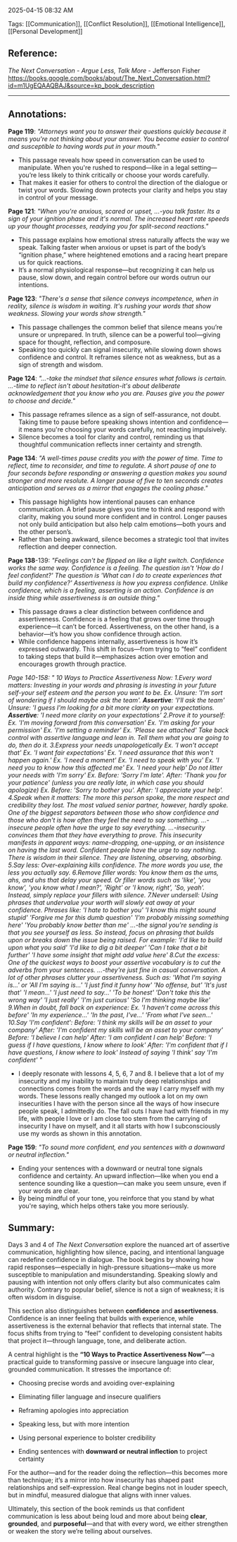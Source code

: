 

2025-04-15 
08:32 AM


Tags: [[Communication]], [[Conflict Resolution]], [[Emotional Intelligence]], [[Personal Development]]


## Reference:
*The Next Conversation - Argue Less, Talk More* - Jefferson Fisher 
https://books.google.com/books/about/The_Next_Conversation.html?id=m1UgEQAAQBAJ&source=kp_book_description



------------------------------------------------------------------------

## Annotations:

**Page 119**:
*"Attorneys want you to answer their questions quickly because it means you're not thinking about your answer. You become easier to control and susceptible to having words put in your mouth."*

- This passage reveals how speed in conversation can be used to manipulate. When you're rushed to respond—like in a legal setting—you’re less likely to think critically or choose your words carefully. 
- That makes it easier for others to control the direction of the dialogue or twist your words. Slowing down protects your clarity and helps you stay in control of your message.


**Page 121**:
*"When you're anxious, scared or upset, ...-you talk faster. Its a sign of your ignition phase and it's normal. The increased heart rate speeds up your thought processes, readying you for split-second reactions."*

- This passage explains how emotional stress naturally affects the way we speak. Talking faster when anxious or upset is part of the body’s “ignition phase,” where heightened emotions and a racing heart prepare us for quick reactions. 
- It’s a normal physiological response—but recognizing it can help us pause, slow down, and regain control before our words outrun our intentions.


**Page 123**:
*"There's a sense that silence conveys incompetence, when in reality, silence is wisdom in waiting. It's rushing your words that show weakness. Slowing your words show strength."*

- This passage challenges the common belief that silence means you’re unsure or unprepared. In truth, silence can be a powerful tool—giving space for thought, reflection, and composure.
- Speaking too quickly can signal insecurity, while slowing down shows confidence and control. It reframes silence not as weakness, but as a sign of strength and wisdom.


**Page 124**:
*"...-take the mindset that silence ensures what follows is certain. ...-time to reflect isn't about hesitation-it's about deliberate acknowledgement that you know who you are. Pauses give you the power to choose and decide."*

- This passage reframes silence as a sign of self-assurance, not doubt. Taking time to pause before speaking shows intention and confidence—it means you're choosing your words carefully, not reacting impulsively. 
- Silence becomes a tool for clarity and control, reminding us that thoughtful communication reflects inner certainty and strength.


**Page 134**:
*"A well-times pause credits you with the power of time. Time to reflect, time to reconsider, and time to regulate. 
A short pause of one to four seconds before responding or answering a question makes you sound stronger and more resolute. 
A longer pause of five to ten seconds creates anticipation and serves as a mirror that engages the cooling phase."*

- This passage highlights how intentional pauses can enhance communication. A brief pause gives you time to think and respond with clarity, making you sound more confident and in control. Longer pauses not only build anticipation but also help calm emotions—both yours and the other person’s. 
- Rather than being awkward, silence becomes a strategic tool that invites reflection and deeper connection.


**Page 138**-139:
*"Feelings can't be flipped on like a light switch. Confidence works the same way. Confidence is a feeling. The question isn't 'How do I feel confident?' The question is 'What can I do to create experiences that build my confidence?'
Assertiveness is how you express confidence.
Unlike confidence, which is a feeling, asserting is an action.
Confidence is an inside thing while assertiveness is an outside thing."*

- This passage draws a clear distinction between confidence and assertiveness. Confidence is a feeling that grows over time through experience—it can’t be forced. Assertiveness, on the other hand, is a behavior—it’s how you show confidence through action. 
- While confidence happens internally, assertiveness is how it’s expressed outwardly. This shift in focus—from trying to “feel” confident to taking steps that build it—emphasizes action over emotion and encourages growth through practice.


**Page 140-158:
*" 10 Ways to Practice Assertiveness Now:**
1.Every word matters:
	Investing in your words and phrasing is investing in your future self-your self esteem and the person you want to be.
	Ex. Unsure: 'I'm sort of wondering if I should maybe ask the team'.
	**Assertive**: 'I'll ask the team' 
	Unsure: 'I guess I'm looking for a bit more clarity on your expectations.
	**Assertive**: 'I need more clarity on your expectations' 
2.Prove it to yourself:
	 Ex. 'I'm moving forward from this conversation'
	 Ex. 'I'm asking for your permission'
	 Ex. 'I'm setting a reminder' 
	 Ex. 'Please see attached' 
	 Take back control with assertive language and lean in. Tell them what you are going to do, then do it.
3.Express your needs unapologetically
	Ex. 'I won't accept that'
	Ex. 'I want fair expectations'
	Ex. 'I need assurance that this won't happen again.'
	Ex. 'I need a moment'
	Ex. 'I need to speak with you'
	Ex. 'I need you to know how this affected me'
	Ex. 'I need your help'
	Do not litter your needs with 'I'm sorry'
	Ex. Before: 'Sorry I'm late'. After: 'Thank you for your patience' (unless you are really late, in which case you should apologize)
	Ex. Before: 'Sorry to bother you'. After: 'I appreciate your help'. 
4.Speak when it matters:
	The more this person spoke, the more respect and credibility they lost. The most valued senior partner, however, hardly spoke. One of the biggest separators between those who show confidence and those who don't is how often they feel the need to say something. ...-insecure people often have the urge to say everything. ...-insecurity convinces them that they have everything to prove. This insecurity manifests in apparent ways: name-dropping, one-upping, or an insistence on having the last word. Confident people have the urge to say nothing. There is wisdom in their silence. They are listening, observing, absorbing.
5.Say less:
	Over-explaining kills confidence. The more words you use, the less you actually say.
6.Remove filler words: 
	You know them as the ums, ahs, and uhs that delay your speed. Or filler words such as 'like', 'you know', 'you know what I mean?', 'Right' or 'I know, right', 'So, yeah'.
	Instead, simply replace your fillers with silence.
7.Never undersell:
	Using phrases that undervalue your worth will slowly eat away at your confidence. Phrases like:
	'I hate to bother you'
	'I know this might sound stupid'
	'Forgive me for this dumb question'
	'I'm probably missing something here'
	'You probably know better than me'
	...-the signal you're sending is that you see yourself as less. So instead, focus on phrasing that builds upon or breaks down the issue being raised. For example:
	'I'd like to build upon what you said'
	'I'd like to dig a bit deeper'
	'Can I take that a bit further'
	'I have some insight that might add value here'
8.Cut the excess:
	One of the quickest ways to boost your assertive vocabulary is to cut the adverbs from your sentences. ...-they're just fine in casual conversation. 
	A lot of other phrases clutter your assertiveness. Such as:
	'What I'm saying is...' or 'All I'm saying is...'
	'I just find it funny how'
	'No offense, but'
	'It's just that'
	'I mean...'
	'I just need to say...'
	'To be honest'
	'Don't take this the wrong way'
	'I just really'
	'I'm just curious'
	'So I'm thinking maybe like'
9.When in doubt, fall back on experience:
	Ex. 'I haven't come across this before'
	'In my experience...'
	'In the past, I've...'
	'From what I've seen...' 
10.Say 'I'm confident':
	Before: 'I think my skills will be an asset to your company'
	After: 'I'm confident my skills will be an asset to your company'
	Before: 'I believe I can help'
	After: 'I am confident I can help'
	Before: 'I guess if I have questions, I know where to look'
	After: 'I'm confident that if I have questions, I know where to look'
	Instead of saying 'I think' say 'I'm confident' "*

- I deeply resonate with lessons 4, 5, 6, 7 and 8. I believe that a lot of my insecurity and my inability to maintain truly deep relationships and connections comes from the words and the way I carry myself with my words. These lessons really changed my outlook a lot on my own insecurities I have with the person since all the ways of how insecure people speak, I admittedly do. The fall outs I have had with friends in my life, with people I love or I am close too stem from the carrying of insecurity I have on myself, and it all starts with how I subconsciously use my words as shown in this annotation. 


**Page 159**:
*"To sound more confident, end you sentences with a downward or neutral inflection."*

- Ending your sentences with a downward or neutral tone signals confidence and certainty. An upward inflection—like when you end a sentence sounding like a question—can make you seem unsure, even if your words are clear. 
- By being mindful of your tone, you reinforce that you stand by what you're saying, which helps others take you more seriously.



## Summary:

Days 3 and 4 of _The Next Conversation_ explore the nuanced art of assertive communication, highlighting how silence, pacing, and intentional language can redefine confidence in dialogue. The book begins by showing how rapid responses—especially in high-pressure situations—make us more susceptible to manipulation and misunderstanding. Speaking slowly and pausing with intention not only offers clarity but also communicates calm authority. Contrary to popular belief, silence is not a sign of weakness; it is often wisdom in disguise.

This section also distinguishes between **confidence** and **assertiveness**. Confidence is an inner feeling that builds with experience, while assertiveness is the external behavior that reflects that internal state. The focus shifts from trying to “feel” confident to developing consistent habits that project it—through language, tone, and deliberate action.

A central highlight is the **“10 Ways to Practice Assertiveness Now”**—a practical guide to transforming passive or insecure language into clear, grounded communication. It stresses the importance of:

- Choosing precise words and avoiding over-explaining
    
- Eliminating filler language and insecure qualifiers
    
- Reframing apologies into appreciation
    
- Speaking less, but with more intention
    
- Using personal experience to bolster credibility
    
- Ending sentences with **downward or neutral inflection** to project certainty
    

For the author—and for the reader doing the reflection—this becomes more than technique; it’s a mirror into how insecurity has shaped past relationships and self-expression. Real change begins not in louder speech, but in mindful, measured dialogue that aligns with inner values.

Ultimately, this section of the book reminds us that confident communication is less about being loud and more about being **clear**, **grounded**, and **purposeful**—and that with every word, we either strengthen or weaken the story we’re telling about ourselves.

